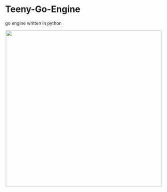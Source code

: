 # Teeny-Go-Engine
go engine written in python

<p align="center">
  <img src="https://github.com/Gregory-Eales/Teeny-Go-Engine/blob/master/TeenyGoSample.png" width="500"/>
</p>
